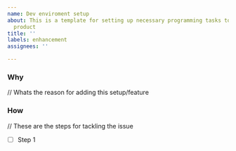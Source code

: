 ```yaml
---
name: Dev enviroment setup
about: This is a template for setting up necessary programming tasks to build the
  product
title: ''
labels: enhancement
assignees: ''

---
```


### Why
// Whats the reason for adding this  setup/feature

### How
// These are the steps for tackling the issue
- [ ] Step 1
